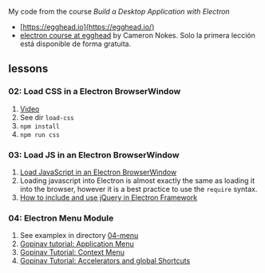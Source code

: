 My code from the course
*Build a Desktop Application with Electron*

* [https://egghead.io](https://egghead.io/)
* [electron course at egghead](https://egghead.io/browse/frameworks/electron) by Cameron Nokes. Solo la primera lección está disponible de forma gratuita.


## lessons

### 02: Load CSS in a Electron BrowserWindow

1. [Video](https://egghead.io/lessons/javascript-load-css-in-a-electron-browserwindow)
2. See dir `load-css`
1. `npm install`
2. `npm run css`

### 03: Load JS in an Electron BrowserWindow

1. [Load JavaScript in an Electron BrowserWindow](https://egghead.io/lessons/javascript-load-javascript-in-an-electron-browserwindow)
2. Loading javascript into Electron is almost exactly the same as loading it into the browser, however it is a best practice to use the `require` syntax.
3. [How to include and use jQuery in Electron Framework](https://ourcodeworld.com/articles/read/202/how-to-include-and-use-jquery-in-electron-framework)

### 04: Electron Menu Module

1. See examplex in directory [04-menu](04-menu/)
1. [Gopinav tutorial: Application Menu](https://www.youtube.com/watch?v=MGC2W-dJtYM&list=PLC3y8-rFHvwiCJD3WrAFUrIMkGVDE0uqW&index=7)
2. [Gopinav Tutorial: Context Menu](https://www.youtube.com/watch?v=MkVLaM9JAxM&list=PLC3y8-rFHvwiCJD3WrAFUrIMkGVDE0uqW&index=8)
3. [Gopinav Tutorial: Accelerators and global Shortcuts](https://www.youtube.com/watch?v=-POUsDEfI14&list=PLC3y8-rFHvwiCJD3WrAFUrIMkGVDE0uqW&index=9)
